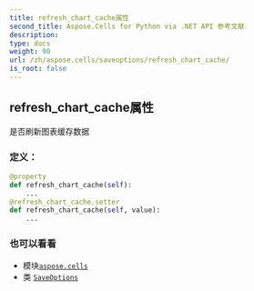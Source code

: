 ```yaml
---
title: refresh_chart_cache属性
second_title: Aspose.Cells for Python via .NET API 参考文献
description:
type: docs
weight: 90
url: /zh/aspose.cells/saveoptions/refresh_chart_cache/
is_root: false
---
```

## refresh_chart_cache属性

是否刷新图表缓存数据
### 定义：
```python
@property
def refresh_chart_cache(self):
    ...
@refresh_chart_cache.setter
def refresh_chart_cache(self, value):
    ...
```

### 也可以看看
* 模块[`aspose.cells`](../../)
* 类 [`SaveOptions`](/cells/python-net/zh/aspose.cells/saveoptions)
